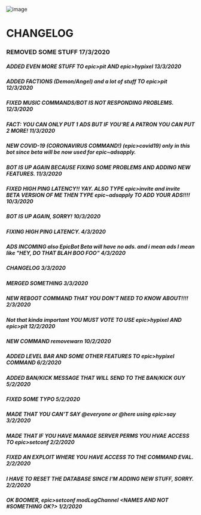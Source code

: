 ![image](https://cdn.discordapp.com/attachments/671678458941800451/676450982002950184/1177_Pensive_Weird.gif)

# CHANGELOG
### REMOVED SOME STUFF 17/3/2020
##### ADDED EVEN MORE STUFF TO epic>pit AND epic>hypixel 13/3/2020
##### ADDED FACTIONS (Demon/Angel) and a lot of stuff TO epic>pit 12/3/2020
##### FIXED MUSIC COMMANDS/BOT IS NOT RESPONDING PROBLEMS. 12/3/2020
##### FACT: YOU CAN ONLY PUT 1 ADS BUT IF YOU'RE A PATRON YOU CAN PUT 2 MORE! 11/3/2020
#####  NEW COVID-19 (CORONAVIRUS COMMAND!) (epic>covid19) only in this bot since beta will be now used for epic~adsapply.
##### BOT IS UP AGAIN BECAUSE FIXING SOME PROBLEMS AND ADDING NEW FEATURES. 11/3/2020
##### FIXED HIGH PING LATENCY!! YAY. ALSO TYPE epic>invite and invite BETA VERSION OF ME THEN TYPE epic~adsapply TO ADD YOUR ADS!!!! 10/3/2020
##### BOT IS UP AGAIN, SORRY! 10/3/2020
##### FIXING HIGH PING LATENCY. 4/3/2020
##### ADS INCOMING also EpicBot Beta will have no ads. and i mean ads I mean like "HEY, DO THAT BLAH BOO FOO" 4/3/2020
##### CHANGELOG 3/3/2020
##### MERGED SOMETHING 3/3/2020
##### NEW REBOOT COMMAND THAT YOU DON'T NEED TO KNOW ABOUT!!!! 2/3/2020
##### **Not that kinda important** YOU MUST VOTE TO USE epic>hypixel AND epic>pit 12/2/2020
##### NEW COMMAND removewarn 10/2/2020
##### ADDED LEVEL BAR AND SOME OTHER FEATURES TO epic>hypixel COMMAND 6/2/2020
##### ADDED BAN/KICK MESSAGE THAT WILL SEND TO THE BAN/KICK GUY 5/2/2020
##### FIXED SOME TYPO 5/2/2020
##### MADE THAT YOU CAN'T SAY @everyone or @here using epic>say 3/2/2020
##### MADE THAT IF YOU HAVE MANAGE SERVER PERMS YOU HVAE ACCESS TO epic>setconf 2/2/2020
##### FIXED AN EXPLOIT WHERE YOU HAVE ACCESS TO THE COMMAND EVAL. 2/2/2020
##### I HAVE TO RESET THE DATABASE SINCE I'M ADDING NEW STUFF, SORRY. 2/2/2020
##### OK BOOMER, epic>setconf modLogChannel <NAMES AND NOT #SOMETHING OK?> 1/2/2020
